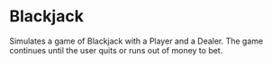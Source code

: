 # Blackjack 
Simulates a game of Blackjack with a Player and a Dealer. The game continues until the user quits or runs out of money to bet.
